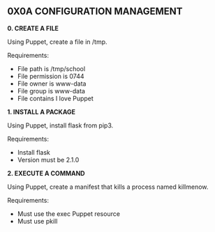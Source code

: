 ## 0X0A CONFIGURATION MANAGEMENT ##

**0. CREATE A FILE**

Using Puppet, create a file in /tmp.

Requirements:

+ File path is /tmp/school
+ File permission is 0744
+ File owner is www-data
+ File group is www-data
+ File contains I love Puppet

**1. INSTALL A PACKAGE**

Using Puppet, install flask from pip3.

Requirements:

+ Install flask
+ Version must be 2.1.0

**2. EXECUTE A COMMAND**

Using Puppet, create a manifest that kills a process named killmenow.

Requirements:

+ Must use the exec Puppet resource
+ Must use pkill
